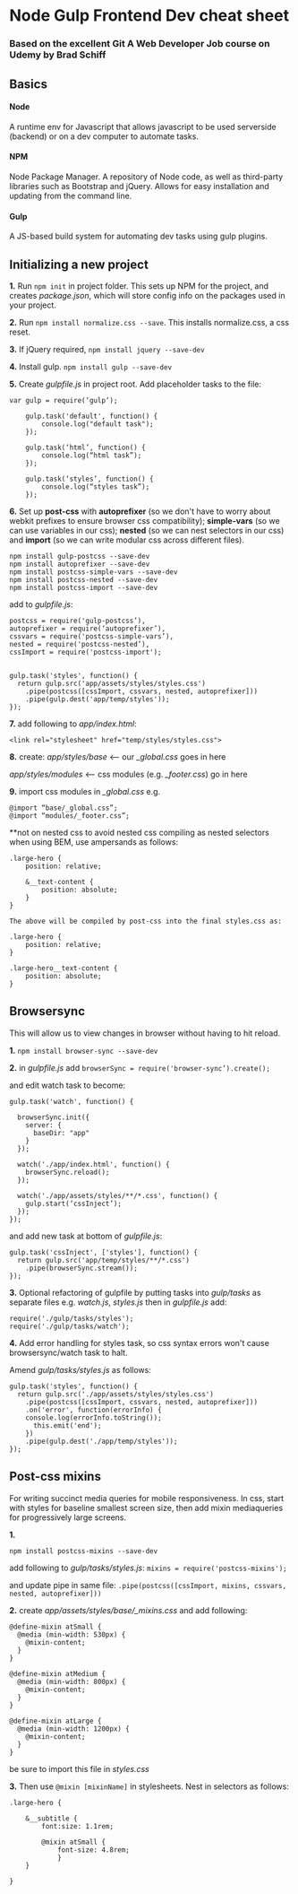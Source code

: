 # Node Gulp Frontend Dev cheat sheet
### Based on the excellent Git A Web Developer Job course on Udemy by Brad Schiff

## Basics

#### Node
A runtime env for Javascript that allows javascript to be used serverside (backend) or on a dev computer to automate tasks.

#### NPM
Node Package Manager. A repository of Node code, as well as third-party libraries such as Bootstrap and jQuery. Allows for easy installation and updating from the command line.

#### Gulp
A JS-based build system for automating dev tasks using gulp plugins.

## Initializing a new project

**1.** Run `npm init` in project folder. This sets up NPM for the project, and creates *package.json*, which will store config info on the packages used in your project.

**2.** Run `npm install normalize.css --save`. This installs normalize.css, a css reset.

**3.** If jQuery required, `npm install jquery --save-dev`

**4.** Install gulp. `npm install gulp --save-dev`

**5.** Create *gulpfile.js* in project root. Add placeholder tasks to the file:

```
var gulp = require(‘gulp’);

	gulp.task('default', function() {
  		console.log("default task");
	});

	gulp.task(‘html’, function() {
		console.log(“html task”);
	});

	gulp.task(‘styles’, function() {
		console.log(“styles task”);
	});
```

**6.** Set up **post-css** with **autoprefixer** (so we don't have to worry about webkit prefixes to ensure browser css compatibility); **simple-vars** (so we can use variables in our css); **nested** (so we can nest selectors in our css) and **import** (so we can write modular css across different files).

```
npm install gulp-postcss --save-dev
npm install autoprefixer --save-dev
npm install postcss-simple-vars --save-dev
npm install postcss-nested --save-dev
npm install postcss-import --save-dev
```

add to *gulpfile.js*:
```
postcss = require('gulp-postcss’),
autoprefixer = require(‘autoprefixer’),
cssvars = require('postcss-simple-vars’),
nested = require('postcss-nested’),
cssImport = require('postcss-import');


gulp.task('styles', function() {
  return gulp.src('app/assets/styles/styles.css')
    .pipe(postcss([cssImport, cssvars, nested, autoprefixer]))
    .pipe(gulp.dest('app/temp/styles'));
});
```

**7.** add following to *app/index.html*:

```
<link rel="stylesheet" href="temp/styles/styles.css">
```

**8.** create:
*app/styles/base*  <-- our *_global.css* goes in here

*app/styles/modules* <-- css modules (e.g. *_footer.css*) go in here

**9.** import css modules in *_global.css* e.g.
```
@import “base/_global.css”;
@import “modules/_footer.css”;
```

**not on nested css
to avoid nested css compiling as nested selectors when using BEM, use ampersands as follows:
```
.large-hero {
	position: relative;

	&__text-content {
		position: absolute;
	}
}

The above will be compiled by post-css into the final styles.css as:

.large-hero {
	position: relative;
}

.large-hero__text-content {
	position: absolute;
}
```

## Browsersync

This will allow us to view changes in browser without having to hit reload.

**1.** `npm install browser-sync --save-dev`

**2.** in *gulpfile.js* add `browserSync = require('browser-sync’).create();`

and edit watch task to become:
```
gulp.task('watch', function() {

  browserSync.init({
    server: {
      baseDir: "app"
    }
  });

  watch('./app/index.html', function() {
    browserSync.reload();
  });

  watch('./app/assets/styles/**/*.css', function() {
    gulp.start(‘cssInject’);
  });
});
```
and add new task at bottom of *gulpfile.js*:

```
gulp.task('cssInject', ['styles'], function() {
  return gulp.src('app/temp/styles/**/*.css')
    .pipe(browserSync.stream());
});
```

**3.** Optional refactoring of gulpfile by putting tasks into *gulp/tasks* as separate files e.g. *watch.js*, *styles.js*
then in *gulpfile.js* add:

```
require('./gulp/tasks/styles');
require('./gulp/tasks/watch');
```

**4.** Add error handling for styles task, so css syntax errors won't cause browsersync/watch task to halt.

Amend *gulp/tasks/styles.js* as follows:

```
gulp.task('styles', function() {
  return gulp.src('./app/assets/styles/styles.css')
    .pipe(postcss([cssImport, cssvars, nested, autoprefixer]))
    .on('error', function(errorInfo) {
	console.log(errorInfo.toString());
      this.emit('end');
    })
    .pipe(gulp.dest('./app/temp/styles'));
});
```


## Post-css mixins

For writing succinct media queries for mobile responsiveness.
In css, start with styles for baseline smallest screen size, then add mixin mediaqueries for progressively large screens.

**1.**
```
npm install postcss-mixins --save-dev
```

add following to *gulp/tasks/styles.js*:
`mixins = require('postcss-mixins');`

and update pipe in same file:
`.pipe(postcss([cssImport, mixins, cssvars, nested, autoprefixer]))`

**2.** create *app/assets/styles/base/_mixins.css* and add following:
```
@define-mixin atSmall {
  @media (min-width: 530px) {
    @mixin-content;
  }
}

@define-mixin atMedium {
  @media (min-width: 800px) {
    @mixin-content;
  }
}

@define-mixin atLarge {
  @media (min-width: 1200px) {
    @mixin-content;
  }
}
```

be sure to import this file in *styles.css*

**3.** Then use `@mixin [mixinName]` in stylesheets. Nest in selectors as follows:

```
.large-hero {

	&__subtitle {
		font:size: 1.1rem;

		@mixin atSmall {
			font-size: 4.8rem;
			}
	}

}
```
